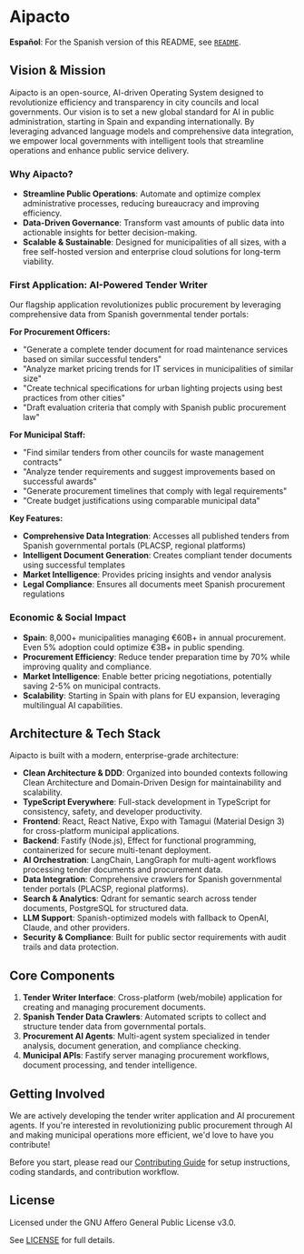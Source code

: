 # Aipacto

**Español**: For the Spanish version of this README, see [`README`](./docs/README_es.md).

## Vision & Mission

Aipacto is an open-source, AI-driven Operating System designed to revolutionize efficiency and transparency in city councils and local governments. Our vision is to set a new global standard for AI in public administration, starting in Spain and expanding internationally. By leveraging advanced language models and comprehensive data integration, we empower local governments with intelligent tools that streamline operations and enhance public service delivery.

### Why Aipacto?

- **Streamline Public Operations**: Automate and optimize complex administrative processes, reducing bureaucracy and improving efficiency.
- **Data-Driven Governance**: Transform vast amounts of public data into actionable insights for better decision-making.
- **Scalable & Sustainable**: Designed for municipalities of all sizes, with a free self-hosted version and enterprise cloud solutions for long-term viability.

### First Application: AI-Powered Tender Writer

Our flagship application revolutionizes public procurement by leveraging comprehensive data from Spanish governmental tender portals:

**For Procurement Officers:**

- "Generate a complete tender document for road maintenance services based on similar successful tenders"
- "Analyze market pricing trends for IT services in municipalities of similar size"
- "Create technical specifications for urban lighting projects using best practices from other cities"
- "Draft evaluation criteria that comply with Spanish public procurement law"

**For Municipal Staff:**

- "Find similar tenders from other councils for waste management contracts"
- "Analyze tender requirements and suggest improvements based on successful awards"
- "Generate procurement timelines that comply with legal requirements"
- "Create budget justifications using comparable municipal data"

**Key Features:**

- **Comprehensive Data Integration**: Accesses all published tenders from Spanish governmental portals (PLACSP, regional platforms)
- **Intelligent Document Generation**: Creates compliant tender documents using successful templates
- **Market Intelligence**: Provides pricing insights and vendor analysis
- **Legal Compliance**: Ensures all documents meet Spanish procurement regulations

### Economic & Social Impact

- **Spain**: 8,000+ municipalities managing €60B+ in annual procurement. Even 5% adoption could optimize €3B+ in public spending.
- **Procurement Efficiency**: Reduce tender preparation time by 70% while improving quality and compliance.
- **Market Intelligence**: Enable better pricing negotiations, potentially saving 2-5% on municipal contracts.
- **Scalability**: Starting in Spain with plans for EU expansion, leveraging multilingual AI capabilities.

## Architecture & Tech Stack

Aipacto is built with a modern, enterprise-grade architecture:

- **Clean Architecture & DDD**: Organized into bounded contexts following Clean Architecture and Domain-Driven Design for maintainability and scalability.
- **TypeScript Everywhere**: Full-stack development in TypeScript for consistency, safety, and developer productivity.
- **Frontend**: React, React Native, Expo with Tamagui (Material Design 3) for cross-platform municipal applications.
- **Backend**: Fastify (Node.js), Effect for functional programming, containerized for secure multi-tenant deployment.
- **AI Orchestration**: LangChain, LangGraph for multi-agent workflows processing tender documents and procurement data.
- **Data Integration**: Comprehensive crawlers for Spanish governmental tender portals (PLACSP, regional platforms).
- **Search & Analytics**: Qdrant for semantic search across tender documents, PostgreSQL for structured data.
- **LLM Support**: Spanish-optimized models with fallback to OpenAI, Claude, and other providers.
- **Security & Compliance**: Built for public sector requirements with audit trails and data protection.

## Core Components

1. **Tender Writer Interface**: Cross-platform (web/mobile) application for creating and managing procurement documents.
2. **Spanish Tender Data Crawlers**: Automated scripts to collect and structure tender data from governmental portals.
3. **Procurement AI Agents**: Multi-agent system specialized in tender analysis, document generation, and compliance checking.
4. **Municipal APIs**: Fastify server managing procurement workflows, document processing, and tender intelligence.

## Getting Involved

We are actively developing the tender writer application and AI procurement agents. If you're interested in revolutionizing public procurement through AI and making municipal operations more efficient, we'd love to have you contribute!

Before you start, please read our [Contributing Guide](./CONTRIBUTING.md) for setup instructions, coding standards, and contribution workflow.

## License

Licensed under the GNU Affero General Public License v3.0.

See [LICENSE](./LICENSE) for full details.
